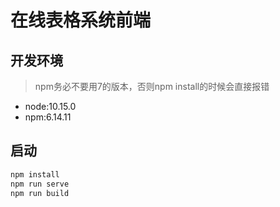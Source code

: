 # 在线表格系统前端

## 开发环境
> npm务必不要用7的版本，否则npm install的时候会直接报错
+ node:10.15.0
+ npm:6.14.11

## 启动
```cmd
npm install
npm run serve
npm run build
```
